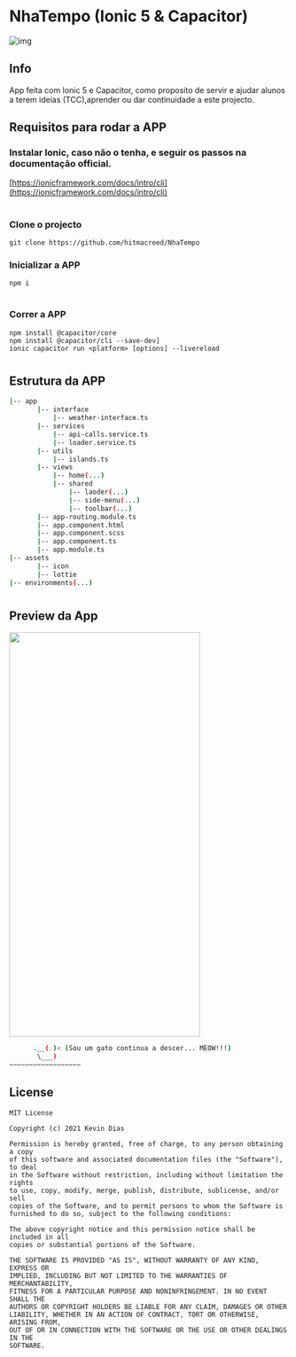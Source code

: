 # NhaTempo (Ionic 5 & Capacitor)

![img](https://i.ytimg.com/vi/y_UUjPkxlZ0/maxresdefault.jpg)

## Info
App feita com Ionic 5  e Capacitor, como proposito de servir e ajudar alunos a terem ideias (TCC),aprender ou dar continuidade a este projecto.

## Requisitos para rodar a APP

### Instalar Ionic, caso não o tenha, e seguir os passos na documentação official.
[https://ionicframework.com/docs/intro/cli](https://ionicframework.com/docs/intro/cli)

#

### Clone o projecto 

```
git clone https://github.com/hitmacreed/NhaTempo
```

### Inicializar a APP
```
npm i
```
#

### Correr a APP
```
npm install @capacitor/core
npm install @capacitor/cli --save-dev]
ionic capacitor run <platform> [options] --livereload

```
#

## Estrutura  da APP

 ```bash
 |-- app
        |-- interface
            |-- weather-interface.ts
        |-- services
            |-- api-calls.service.ts
            |-- loader.service.ts
        |-- utils
            |-- islands.ts
        |-- views
            |-- home(...)
            |-- shared
                |-- laoder(...)
                |-- side-menu(...)
                |-- toolbar(...)       
        |-- app-routing.module.ts
        |-- app.component.html
        |-- app.component.scss 
        |-- app.component.ts
        |-- app.module.ts  
|-- assets
        |-- icon
        |-- lottie
 |-- environments(...)           
 ```
 #

## Preview da App
<img src="art/preview.gif" width="344" height="730">

 ```bash   _
       .__(.)< (Sou um gato continua a descer... MEOW!!!)
        \___)   
 ~~~~~~~~~~~~~~~~~~
```


## License

```
MIT License

Copyright (c) 2021 Kevin Dias

Permission is hereby granted, free of charge, to any person obtaining a copy
of this software and associated documentation files (the "Software"), to deal
in the Software without restriction, including without limitation the rights
to use, copy, modify, merge, publish, distribute, sublicense, and/or sell
copies of the Software, and to permit persons to whom the Software is
furnished to do so, subject to the following conditions:

The above copyright notice and this permission notice shall be included in all
copies or substantial portions of the Software.

THE SOFTWARE IS PROVIDED "AS IS", WITHOUT WARRANTY OF ANY KIND, EXPRESS OR
IMPLIED, INCLUDING BUT NOT LIMITED TO THE WARRANTIES OF MERCHANTABILITY,
FITNESS FOR A PARTICULAR PURPOSE AND NONINFRINGEMENT. IN NO EVENT SHALL THE
AUTHORS OR COPYRIGHT HOLDERS BE LIABLE FOR ANY CLAIM, DAMAGES OR OTHER
LIABILITY, WHETHER IN AN ACTION OF CONTRACT, TORT OR OTHERWISE, ARISING FROM,
OUT OF OR IN CONNECTION WITH THE SOFTWARE OR THE USE OR OTHER DEALINGS IN THE
SOFTWARE.
```







